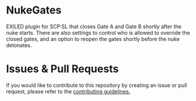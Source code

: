 # NukeGates
 EXILED plugin for SCP:SL that closes Gate A and Gate B shortly after the nuke starts. There are also settings to control who is allowed to override the closed gates, and an option to reopen the gates shortly before the nuke detonates.

# Issues & Pull Requests
 If you would like to contribute to this repository by creating an issue or pull request, please refer to the [contributing guidelines.](https://lambdagaming.github.io/contributing.html)
